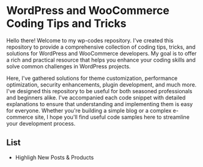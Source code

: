 # WordPress and WooCommerce Coding Tips and Tricks

Hello there! Welcome to my wp-codes repository. I've created this repository to provide a comprehensive collection of coding tips, tricks, and solutions for WordPress and WooCommerce developers. My goal is to offer a rich and practical resource that helps you enhance your coding skills and solve common challenges in WordPress projects.

Here, I've gathered solutions for theme customization, performance optimization, security enhancements, plugin development, and much more. I've designed this repository to be useful for both seasoned professionals and beginners alike. I've accompanied each code snippet with detailed explanations to ensure that understanding and implementing them is easy for everyone. Whether you're building a simple blog or a complex e-commerce site, I hope you'll find useful code samples here to streamline your development process.

## List
- Highligh New Posts & Products
